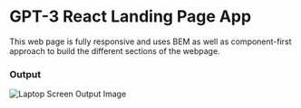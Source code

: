 # GPT-3 React Landing Page App

This web page is fully responsive and uses BEM as well as component-first approach to build the different sections of the webpage.

### Output

![Laptop Screen Output Image](https://github.com/aryan-mehta05/GPT-3-Webpage/blob/main/Output%20Screenshot.png)

